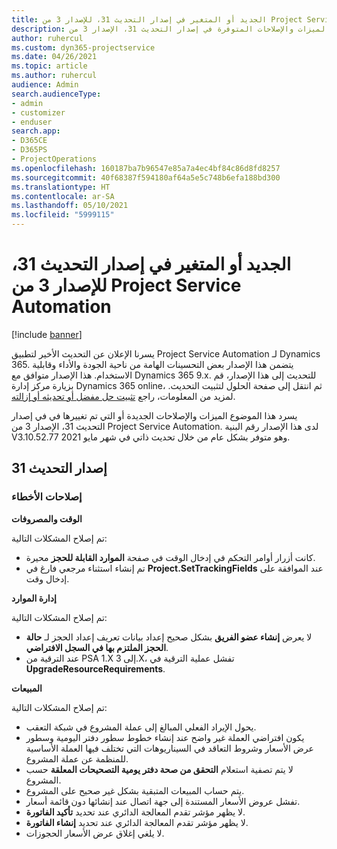 ```yaml
---
title: الجديد أو المتغير في إصدار التحديث 31، للإصدار 3 من Project Service Automation
description: يسرد هذا الموضوع الميزات والإصلاحات المتوفرة في إصدار التحديث 31، الإصدار 3 من Project Service Automation‬.
author: ruhercul
ms.custom: dyn365-projectservice
ms.date: 04/26/2021
ms.topic: article
ms.author: ruhercul
audience: Admin
search.audienceType:
- admin
- customizer
- enduser
search.app:
- D365CE
- D365PS
- ProjectOperations
ms.openlocfilehash: 160187ba7b96547e85a7a4ec4bf84c86d8fd8257
ms.sourcegitcommit: 40f68387f594180af64a5e5c748b6efa188bd300
ms.translationtype: HT
ms.contentlocale: ar-SA
ms.lasthandoff: 05/10/2021
ms.locfileid: "5999115"
---
```

# <a name="whats-new-or-changed-in-project-service-automation-update-release-31-v3"></a>الجديد أو المتغير في إصدار التحديث 31، للإصدار 3 من Project Service Automation

[!include [banner](../includes/psa-now-project-operations.md)]

يسرنا الإعلان عن التحديث الأخير لتطبيق Project Service Automation لـ Dynamics 365. يتضمن هذا الإصدار بعض التحسينات الهامة من ناحية الجودة والأداء وقابلية الاستخدام. هذا الإصدار متوافق مع Dynamics 365 9.x. للتحديث إلى هذا الإصدار، قم بزيارة مركز إدارة Dynamics 365 online، ثم انتقل إلى صفحة الحلول لتثبيت التحديث. لمزيد من المعلومات، راجع [تثبيت حل مفضل أو تحديثه أو إزالته](/power-platform/admin/install-remove-preferred-solution).

يسرد هذا الموضوع الميزات والإصلاحات الجديدة أو التي تم تغييرها في في إصدار التحديث 31، الإصدار 3 من Project Service Automation‬. لدى هذا الإصدار رقم البنية V3.10.52.77 وهو متوفر بشكل عام من خلال تحديث ذاتي في شهر مايو 2021.

## <a name="update-release-31"></a>إصدار التحديث 31

### <a name="bug-fixes"></a>إصلاحات الأخطاء

**الوقت والمصروفات**

تم إصلاح المشكلات التالية:

- كانت أزرار أوامر التحكم في إدخال الوقت في صفحة **الموارد القابلة للحجز** محيرة.
- تم إنشاء استثناء مرجعي فارغ في **Project.SetTrackingFields** عند الموافقة على إدخال وقت.

**إدارة الموارد**

تم إصلاح المشكلات التالية:

- لا يعرض  **إنشاء عضو الفريق**  بشكل صحيح إعداد بيانات تعريف إعداد الحجز لـ **حالة الحجز الملتزم بها في السجل الافتراضي‬**.
- عند الترقية من PSA 1.X إلى 3.X، تفشل عملية الترقية في **UpgradeResourceRequirements**.


**‏المبيعات**

تم إصلاح المشكلات التالية:

- يحول الإيراد الفعلي المبالغ إلى عملة المشروع في شبكة التعقب.
- يكون افتراضي العملة غير واضح عند إنشاء خطوط سطور دفتر اليومية وسطور عرض الأسعار وشروط التعاقد في السيناريوهات التي تختلف فيها العملة الأساسية للمنظمة عن عملة المشروع.
- لا يتم تصفية استعلام **التحقق من صحة دفتر يومية التصحيحات المعلقة** حسب المشروع.
- يتم حساب المبيعات المتبقية بشكل غير صحيح على المشروع.
- تفشل عروض الأسعار المستندة إلى جهة اتصال عند إنشائها دون قائمة أسعار.
- لا يظهر مؤشر تقدم المعالجة الدائري عند تحديد **تأكيد الفاتورة**.
- لا يظهر مؤشر تقدم المعالجة الدائري عند تحديد **إنشاء الفاتورة**.
- لا يلغي إغلاق عرض الأسعار الحجوزات.







